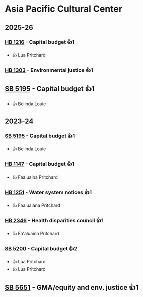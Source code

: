 # Asia Pacific Cultural Center
## 2025-26

### [HB 1216](/bill/2025-26/hb/1216/) - Capital budget 👍1  
* 👍 Lua Pritchard

### [HB 1303](/bill/2025-26/hb/1303/) - Environmental justice 👍1  

## [SB 5195](/bill/2025-26/sb/5195/) - Capital budget 👍1  
* 👍 Belinda Louie

## 2023-24

### [SB 5195](/bill/2023-24/sb/5195/) - Capital budget 👍1  
* 👍 Belinda Louie

### [HB 1147](/bill/2023-24/hb/1147/) - Capital budget 👍1  
* 👍 Faaluaina Pritchard

### [HB 1251](/bill/2023-24/hb/1251/) - Water system notices 👍1  
* 👍 Faaluaiana Pritchard

### [HB 2346](/bill/2023-24/hb/2346/) - Health disparities council 👍1  
* 👍 Fa'aluaina Pritchard

### [SB 5200](/bill/2023-24/sb/5200/) - Capital budget 👍2  
* 👍 Lua Pritchard
* 👍 Lua Pritchard

## [SB 5651](/bill/2023-24/sb/5651/) - GMA/equity and env. justice 👍1  
